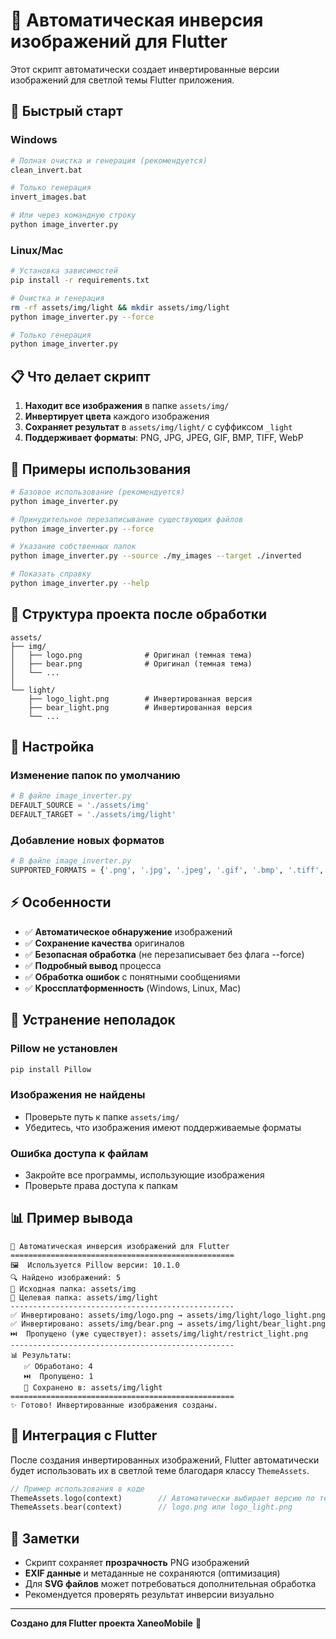 # 🎨 Автоматическая инверсия изображений для Flutter

Этот скрипт автоматически создает инвертированные версии изображений для светлой темы Flutter приложения.

## 🚀 Быстрый старт

### Windows
```bash
# Полная очистка и генерация (рекомендуется)
clean_invert.bat

# Только генерация
invert_images.bat

# Или через командную строку
python image_inverter.py
```

### Linux/Mac
```bash
# Установка зависимостей
pip install -r requirements.txt

# Очистка и генерация
rm -rf assets/img/light && mkdir assets/img/light
python image_inverter.py --force

# Только генерация
python image_inverter.py
```

## 📋 Что делает скрипт

1. **Находит все изображения** в папке `assets/img/`
2. **Инвертирует цвета** каждого изображения
3. **Сохраняет результат** в `assets/img/light/` с суффиксом `_light`
4. **Поддерживает форматы**: PNG, JPG, JPEG, GIF, BMP, TIFF, WebP

## 🎯 Примеры использования

```bash
# Базовое использование (рекомендуется)
python image_inverter.py

# Принудительное перезаписывание существующих файлов
python image_inverter.py --force

# Указание собственных папок
python image_inverter.py --source ./my_images --target ./inverted

# Показать справку
python image_inverter.py --help
```

## 📁 Структура проекта после обработки

```
assets/
├── img/
│   ├── logo.png              # Оригинал (темная тема)
│   ├── bear.png              # Оригинал (темная тема)
│   └── ...
│
└── light/
    ├── logo_light.png        # Инвертированная версия
    ├── bear_light.png        # Инвертированная версия
    └── ...
```

## 🔧 Настройка

### Изменение папок по умолчанию

```python
# В файле image_inverter.py
DEFAULT_SOURCE = './assets/img'
DEFAULT_TARGET = './assets/img/light'
```

### Добавление новых форматов

```python
# В файле image_inverter.py
SUPPORTED_FORMATS = {'.png', '.jpg', '.jpeg', '.gif', '.bmp', '.tiff', '.webp', '.svg'}
```

## ⚡ Особенности

- ✅ **Автоматическое обнаружение** изображений
- ✅ **Сохранение качества** оригиналов
- ✅ **Безопасная обработка** (не перезаписывает без флага --force)
- ✅ **Подробный вывод** процесса
- ✅ **Обработка ошибок** с понятными сообщениями
- ✅ **Кроссплатформенность** (Windows, Linux, Mac)

## 🐛 Устранение неполадок

### Pillow не установлен
```bash
pip install Pillow
```

### Изображения не найдены
- Проверьте путь к папке `assets/img/`
- Убедитесь, что изображения имеют поддерживаемые форматы

### Ошибка доступа к файлам
- Закройте все программы, использующие изображения
- Проверьте права доступа к папкам

## 📊 Пример вывода

```
🎨 Автоматическая инверсия изображений для Flutter
==================================================
🖼️  Используется Pillow версии: 10.1.0
🔍 Найдено изображений: 5
📁 Исходная папка: assets/img
📁 Целевая папка: assets/img/light
--------------------------------------------------
✅ Инвертировано: assets/img/logo.png → assets/img/light/logo_light.png
✅ Инвертировано: assets/img/bear.png → assets/img/light/bear_light.png
⏭️  Пропущено (уже существует): assets/img/light/restrict_light.png
--------------------------------------------------
📊 Результаты:
   ✅ Обработано: 4
   ⏭️  Пропущено: 1
   📁 Сохранено в: assets/img/light
==================================================
✨ Готово! Инвертированные изображения созданы.
```

## 🔄 Интеграция с Flutter

После создания инвертированных изображений, Flutter автоматически будет использовать их в светлой теме благодаря классу `ThemeAssets`.

```dart
// Пример использования в коде
ThemeAssets.logo(context)        // Автоматически выбирает версию по теме
ThemeAssets.bear(context)        // logo.png или logo_light.png
```

## 📝 Заметки

- Скрипт сохраняет **прозрачность** PNG изображений
- **EXIF данные** и метаданные не сохраняются (оптимизация)
- Для **SVG файлов** может потребоваться дополнительная обработка
- Рекомендуется проверять результат инверсии визуально

---

**Создано для Flutter проекта XaneoMobile** 🎯
